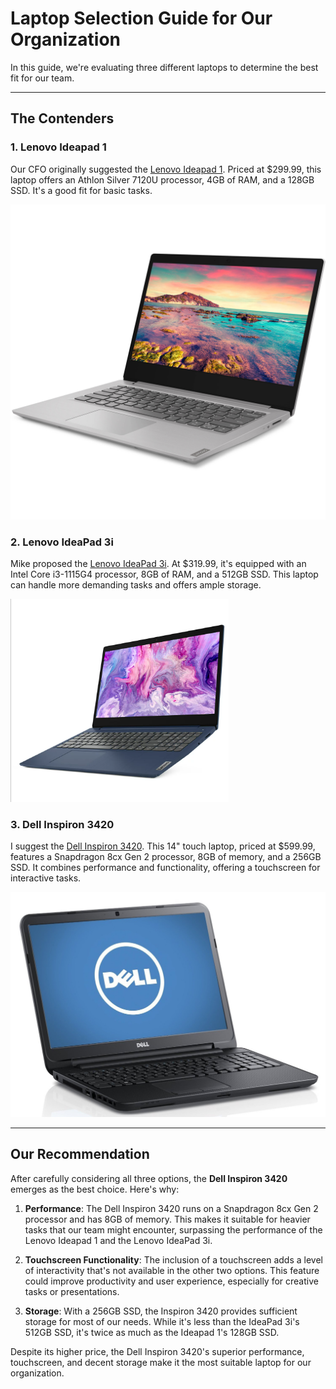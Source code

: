 
# Laptop Selection Guide for Our Organization

In this guide, we're evaluating three different laptops to determine the best fit for our team.

---

## The Contenders

### 1. Lenovo Ideapad 1

Our CFO originally suggested the [Lenovo Ideapad 1](https://www.bestbuy.com/site/lenovo-ideapad-1-15-6-hd-laptop-athlon-silver-7120u-with-4gb-memory-128gb-ssd-cloud-grey/6531746.p?skuId=6531746). Priced at $299.99, this laptop offers an Athlon Silver 7120U processor, 4GB of RAM, and a 128GB SSD. It's a good fit for basic tasks.

![Lenovo Ideapad 1](CFO.jpg)

### 2. Lenovo IdeaPad 3i

Mike proposed the [Lenovo IdeaPad 3i](https://www.amazon.com/Lenovo-IdeaPad-Business-Student-i3-1115G4/dp/B0BSR6N4WY/ref=sr_1_2_sspa?crid=31ZBEMBLDQUC1&keywords=lenovo%2Blaptop&qid=1689560155&refinements=p_n_feature_thirty-three_browse-bin%3A23720419011&rnid=23720416011&s=pc&sprefix=lenovo%2B%2Caps%2C196&sr=1-2-spons&sp_csd=d2lkZ2V0TmFtZT1zcF9hdGY&th=1). At $319.99, it's equipped with an Intel Core i3-1115G4 processor, 8GB of RAM, and a 512GB SSD. This laptop can handle more demanding tasks and offers ample storage.

![Lenovo IdeaPad 3i](Mike.png)

### 3. Dell Inspiron 3420

I suggest the [Dell Inspiron 3420](https://www.bestbuy.com/site/dell-inspiron-3420-14-touch-laptop-snapdragon-8cx-gen-2-8gb-memory-256gb-solid-state-drive-platinum-silver/6525656.p?skuId=6525656&ref=212&loc=1&ref=212&loc=1&gclid=7f1b7c53dd381643e9ab18e57c91ae7a&gclsrc=3p.ds&msclkid=7f1b7c53dd381643e9ab18e57c91ae7a). This 14" touch laptop, priced at $599.99, features a Snapdragon 8cx Gen 2 processor, 8GB of memory, and a 256GB SSD. It combines performance and functionality, offering a touchscreen for interactive tasks.

![Dell Inspiron 3420](Me.jfif)

---

## Our Recommendation

After carefully considering all three options, the **Dell Inspiron 3420** emerges as the best choice. Here's why:

1. **Performance**: The Dell Inspiron 3420 runs on a Snapdragon 8cx Gen 2 processor and has 8GB of memory. This makes it suitable for heavier tasks that our team might encounter, surpassing the performance of the Lenovo Ideapad 1 and the Lenovo IdeaPad 3i.

2. **Touchscreen Functionality**: The inclusion of a touchscreen adds a level of interactivity that's not available in the other two options. This feature could improve productivity and user experience, especially for creative tasks or presentations.

3. **Storage**: With a 256GB SSD, the Inspiron 3420 provides sufficient storage for most of our needs. While it's less than the IdeaPad 3i's 512GB SSD, it's twice as much as the Ideapad 1's 128GB SSD.

Despite its higher price, the Dell Inspiron 3420's superior performance, touchscreen, and decent storage make it the most suitable laptop for our organization.
